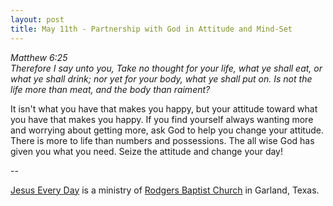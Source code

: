 ```yaml
---
layout: post
title: May 11th - Partnership with God in Attitude and Mind-Set
---
```


_Matthew 6:25  
Therefore I say unto you, Take no thought for your life, what ye
shall eat, or what ye shall drink; nor yet for your body, what ye
shall put on. Is not the life more than meat, and the body than
raiment?_

It isn't what you have that makes you happy, but your attitude
toward what you have that makes you happy. If you find yourself
always wanting more and worrying about getting more, ask God to help
you change your attitude. There is more to life than numbers and
possessions. The all wise God has given you what you need. Seize the
attitude and change your day!

 --

<a href=http://jesuseveryday.net>Jesus Every Day</a> is a ministry of <a href=http://rodgersbaptist.net>Rodgers Baptist Church</a> in Garland, Texas.
